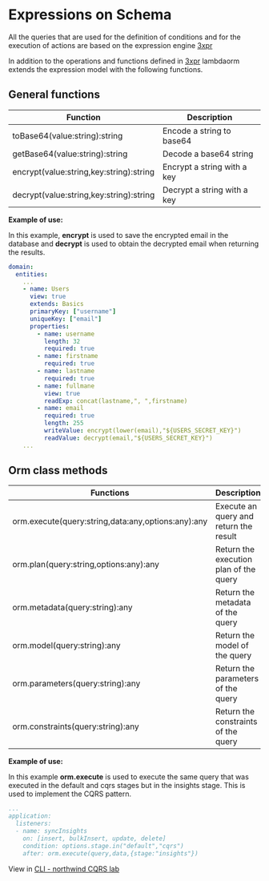 # Expressions on Schema

All the queries that are used for the definition of conditions and for the execution of actions are based on the expression engine [3xpr](https://www.npmjs.com/package/3xpr)

In addition to the operations and functions defined in [3xpr](https://www.npmjs.com/package/3xpr) lambdaorm extends the expression model with the following functions.

## General functions

| Function 																	| Description 														|
| ----------------------------------------- | --------------------------------------- |
| toBase64(value:string):string 						| Encode a string to base64 							|
| getBase64(value:string):string 						| Decode a base64 string 									|
| encrypt(value:string,key:string):string 	| Encrypt a string with a key 						|
| decrypt(value:string,key:string):string 	| Decrypt a string with a key 						|

**Example of use:**

In this example, **encrypt** is used to save the encrypted email in the database and **decrypt** is used to obtain the decrypted email when returning the results.

```yaml
domain:
  entities:
    ...
    - name: Users
      view: true
      extends: Basics
      primaryKey: ["username"]
      uniqueKey: ["email"]
      properties:
        - name: username
          length: 32
          required: true
        - name: firstname
          required: true
        - name: lastname
          required: true
        - name: fullmane
          view: true
          readExp: concat(lastname,", ",firstname)
        - name: email
          required: true
          length: 255
          writeValue: encrypt(lower(email),"${USERS_SECRET_KEY}")
          readValue: decrypt(email,"${USERS_SECRET_KEY}")
    ...      
```

## **Orm** class methods

| Functions 																					| Description 															|
| ----------------------------------------------------| ------------------------------------------|
| orm.execute(query:string,data:any,options:any):any 	| Execute an query and return the result 		|
| orm.plan(query:string,options:any):any 							| Return the execution plan of the query 		|
| orm.metadata(query:string):any 											| Return the metadata of the query 					|
| orm.model(query:string):any 												| Return the model of the query 						|
| orm.parameters(query:string):any 										| Return the parameters of the query 				|
| orm.constraints(query:string):any 									| Return the constraints of the query 			|

**Example of use:**

In this example **orm.execute** is used to execute the same query that was executed in the default and cqrs stages but in the insights stage.
This is used to implement the CQRS pattern.

```yaml
...
application:
  listeners:
  - name: syncInsights
    on: [insert, bulkInsert, update, delete]
    condition: options.stage.in("default","cqrs")
    after: orm.execute(query,data,{stage:"insights"}) 
```

View in [CLI - northwind CQRS lab](https://github.com/lambda-orm/lambdaorm-labs/tree/main/labs/cli/08-northwind-cqrs)
